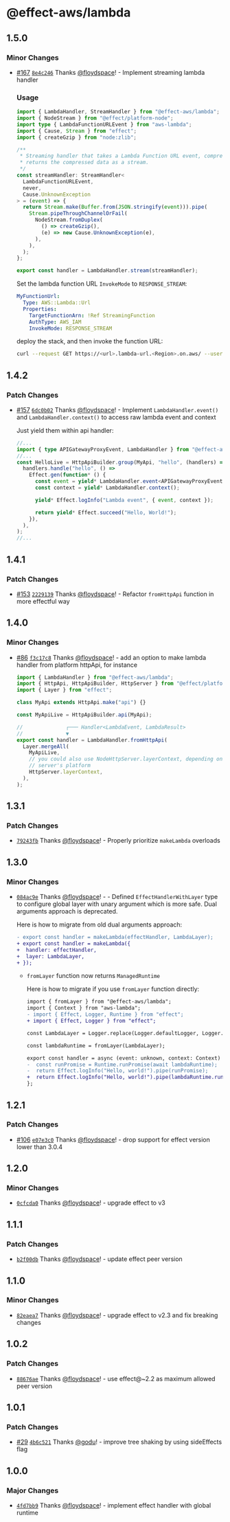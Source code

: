 # @effect-aws/lambda

## 1.5.0

### Minor Changes

- [#167](https://github.com/floydspace/effect-aws/pull/167) [`8e4c246`](https://github.com/floydspace/effect-aws/commit/8e4c2461847261826f2d443d97da8176031dc4ed) Thanks [@floydspace](https://github.com/floydspace)! - Implement streaming lambda handler

  ### Usage

  ```ts
  import { LambdaHandler, StreamHandler } from "@effect-aws/lambda";
  import { NodeStream } from "@effect/platform-node";
  import type { LambdaFunctionURLEvent } from "aws-lambda";
  import { Cause, Stream } from "effect";
  import { createGzip } from "node:zlib";

  /**
   * Streaming handler that takes a Lambda Function URL event, compresses it using gzip and
   * returns the compressed data as a stream.
   */
  const streamHandler: StreamHandler<
    LambdaFunctionURLEvent,
    never,
    Cause.UnknownException
  > = (event) => {
    return Stream.make(Buffer.from(JSON.stringify(event))).pipe(
      Stream.pipeThroughChannelOrFail(
        NodeStream.fromDuplex(
          () => createGzip(),
          (e) => new Cause.UnknownException(e),
        ),
      ),
    );
  };

  export const handler = LambdaHandler.stream(streamHandler);
  ```

  Set the lambda function URL `InvokeMode` to `RESPONSE_STREAM`:

  ```yaml
  MyFunctionUrl:
    Type: AWS::Lambda::Url
    Properties:
      TargetFunctionArn: !Ref StreamingFunction
      AuthType: AWS_IAM
      InvokeMode: RESPONSE_STREAM
  ```

  deploy the stack, and then invoke the function URL:

  ```bash
  curl --request GET https://<url>.lambda-url.<Region>.on.aws/ --user $AWS_ACCESS_KEY_ID:$AWS_SECRET_ACCESS_KEY --aws-sigv4 'aws:amz:<Region>:lambda' --output response.gz
  ```

## 1.4.2

### Patch Changes

- [#157](https://github.com/floydspace/effect-aws/pull/157) [`6dc0b02`](https://github.com/floydspace/effect-aws/commit/6dc0b021cb0e091586135a80c504c90f6a954eb4) Thanks [@floydspace](https://github.com/floydspace)! - Implement `LambdaHandler.event()` and `LambdaHandler.context()` to access raw lambda event and context

  Just yield them within api handler:

  ```ts
  //...
  import { type APIGatewayProxyEvent, LambdaHandler } from "@effect-aws/lambda";
  //...
  const HelloLive = HttpApiBuilder.group(MyApi, "hello", (handlers) =>
    handlers.handle("hello", () =>
      Effect.gen(function* () {
        const event = yield* LambdaHandler.event<APIGatewayProxyEvent>();
        const context = yield* LambdaHandler.context();

        yield* Effect.logInfo("Lambda event", { event, context });

        return yield* Effect.succeed("Hello, World!");
      }),
    ),
  );
  //...
  ```

## 1.4.1

### Patch Changes

- [#153](https://github.com/floydspace/effect-aws/pull/153) [`2229139`](https://github.com/floydspace/effect-aws/commit/22291392f8fea1d2643107e289fcc2320c79f7e1) Thanks [@floydspace](https://github.com/floydspace)! - Refactor `fromHttpApi` function in more effectful way

## 1.4.0

### Minor Changes

- [#86](https://github.com/floydspace/effect-aws/pull/86) [`f3c17c8`](https://github.com/floydspace/effect-aws/commit/f3c17c81982fe4fc88a88a390b62b08285249ee5) Thanks [@floydspace](https://github.com/floydspace)! - add an option to make lambda handler from platform httpApi, for instance

  ```ts
  import { LambdaHandler } from "@effect-aws/lambda";
  import { HttpApi, HttpApiBuilder, HttpServer } from "@effect/platform";
  import { Layer } from "effect";

  class MyApi extends HttpApi.make("api") {}

  const MyApiLive = HttpApiBuilder.api(MyApi);

  //              ┌─── Handler<LambdaEvent, LambdaResult>
  //              ▼
  export const handler = LambdaHandler.fromHttpApi(
    Layer.mergeAll(
      MyApiLive,
      // you could also use NodeHttpServer.layerContext, depending on your
      // server's platform
      HttpServer.layerContext,
    ),
  );
  ```

## 1.3.1

### Patch Changes

- [`79243fb`](https://github.com/floydspace/effect-aws/commit/79243fbf4ec548c6f77b092a60560c3f2418e74f) Thanks [@floydspace](https://github.com/floydspace)! - Properly prioritize `makeLambda` overloads

## 1.3.0

### Minor Changes

- [`084ac9e`](https://github.com/floydspace/effect-aws/commit/084ac9e779199303bd681131712f97d90341b89c) Thanks [@floydspace](https://github.com/floydspace)! - - Defined `EffectHandlerWithLayer` type to configure global layer with unary argument which is more safe. Dual arguments approach is deprecated.

  Here is how to migrate from old dual arguments approach:

  ```diff
  - export const handler = makeLambda(effectHandler, LambdaLayer);
  + export const handler = makeLambda({
  +  handler: effectHandler,
  +  layer: LambdaLayer,
  + });
  ```

  - `fromLayer` function now returns `ManagedRuntime`

    Here is how to migrate if you use `fromLayer` function directly:

    ```diff
    import { fromLayer } from "@effect-aws/lambda";
    import { Context } from "aws-lambda";
    - import { Effect, Logger, Runtime } from "effect";
    + import { Effect, Logger } from "effect";

    const LambdaLayer = Logger.replace(Logger.defaultLogger, Logger.logfmtLogger);

    const lambdaRuntime = fromLayer(LambdaLayer);

    export const handler = async (event: unknown, context: Context) => {
    -  const runPromise = Runtime.runPromise(await lambdaRuntime);
    -  return Effect.logInfo("Hello, world!").pipe(runPromise);
    +  return Effect.logInfo("Hello, world!").pipe(lambdaRuntime.runPromise);
    };
    ```

## 1.2.1

### Patch Changes

- [#106](https://github.com/floydspace/effect-aws/pull/106) [`e07e3c0`](https://github.com/floydspace/effect-aws/commit/e07e3c0d8e9e03650e1fd443b1c5a6bdc14baa3f) Thanks [@floydspace](https://github.com/floydspace)! - drop support for effect version lower than 3.0.4

## 1.2.0

### Minor Changes

- [`0cfcda0`](https://github.com/floydspace/effect-aws/commit/0cfcda0d5617916d966807f5d5120df9ba461c12) Thanks [@floydspace](https://github.com/floydspace)! - upgrade effect to v3

## 1.1.1

### Patch Changes

- [`b2f00db`](https://github.com/floydspace/effect-aws/commit/b2f00db5fdffaa74bcb124324db7313bd4f218df) Thanks [@floydspace](https://github.com/floydspace)! - update effect peer version

## 1.1.0

### Minor Changes

- [`82eaea7`](https://github.com/floydspace/effect-aws/commit/82eaea778048c9ebba98682196448b0aa1586d2e) Thanks [@floydspace](https://github.com/floydspace)! - upgrade effect to v2.3 and fix breaking changes

## 1.0.2

### Patch Changes

- [`88676ae`](https://github.com/floydspace/effect-aws/commit/88676ae3a5f7fa514cab58ba83a50a0774be1aa1) Thanks [@floydspace](https://github.com/floydspace)! - use effect@~2.2 as maximum allowed peer version

## 1.0.1

### Patch Changes

- [#29](https://github.com/floydspace/effect-aws/pull/29) [`4b6c521`](https://github.com/floydspace/effect-aws/commit/4b6c521206c8ff76ff878938f6b90ee474cc8da2) Thanks [@godu](https://github.com/godu)! - improve tree shaking by using sideEffects flag

## 1.0.0

### Major Changes

- [`4fd7bb9`](https://github.com/floydspace/effect-aws/commit/4fd7bb91d487117eb565b7d41e3d7d1e9a9eb66d) Thanks [@floydspace](https://github.com/floydspace)! - implement effect handler with global runtime
